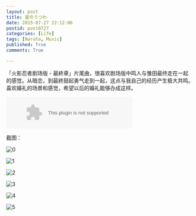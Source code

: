 ```yaml
---
layout: post
title: 星のうつわ
date: 2015-07-27 22:12:06
postid: post0727
categories: [Life]
tags: [Naruto, Music]
published: True
comments: True

---
```


「火影忍者剧场版 - 最終章」片尾曲，很喜欢剧场版中鸣人与雏田最终走在一起的感觉。从暗恋，到最終鼓起勇气走到一起，这点与我自己的经历产生极大共鸣。喜欢婚礼的场景和感觉，希望以后的婚礼能够办成这样。

<!--more-->

<div class="center"><embed src="http://music.163.com/style/swf/widget.swf?sid=29764559&type=2&auto=0&width=320&height=66" width="340" height="86"  allowNetworking="all" /></div>

截图：

![0](http://i3.tietuku.com/cdf59db79d2faf3e.png)

![1](http://i3.tietuku.com/74a314de5266abd1.png)

![2](http://i3.tietuku.com/d9291be3a547eb27.png)

![3](http://i3.tietuku.com/3c84d31ef85aef81.png)

![4](http://i3.tietuku.com/fb5b1def3f81d1d2.png)

![5](http://i3.tietuku.com/4e2032619b9d1f11.png)
